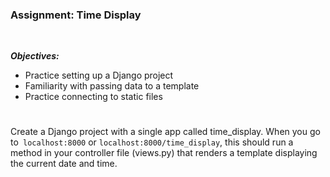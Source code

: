 ### Assignment: Time Display
<br/>

***Objectives:***

- Practice setting up a Django project
- Familiarity with passing data to a template
- Practice connecting to static files
#

Create a Django project with a single app called time_display. When you go to` localhost:8000` or `localhost:8000/time_display`, this should run a method in your controller file (views.py) that renders a template displaying the current date and time.
